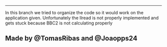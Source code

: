 ---------------------------------------------------------------------------------------------------------------------------------------------------------------------------------------------------------------------------------------------------------------------------------------------------------------------------------------------------------------------------------------------------------------------  

In this branch we tried to organize the code so it would work on the application given.
Unfortunately the llread is not properly implemented and gets stuck because BBC2 is not calculating properly

Made by @TomasRibas and @Joaopps24
---------------------------------------------------------------------------------------------------------------------------------------------------------------------------------------------------------------------------------------------------------------------------------------------------------------------------------------------------------------------------------------------------------------------
